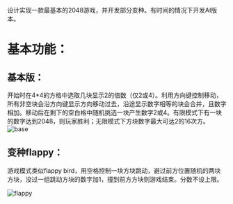 设计实现一款最基本的2048游戏，并开发部分变种。有时间的情况下开发AI版本。

基本功能：
======
基本版：
-------
开始时在4*4的方格中选取几块显示2的倍数（仅2或4）。利用方向键控制移动，所有非空块会沿方向键显示方向移动过去，沿途显示数字相等的块会合并，且数字相加。移动后在剩下的空白格中随机挑选一块产生数字2或4。有限模式下有一块的数字达到2048，则玩家胜利；无限模式下方块数字最大可达2的16次方。
![base](https://github.com/blackwings0325/2048/blob/master/picture/base.png)

变种flappy：
-------
游戏模式类似flappy bird，用空格控制一块方块跳动，避过前方位置随机的两块方块，没过一组跳动方块的数字加1，撞到前方方块则游戏结束。分数不设上限。

![flappy](https://github.com/blackwings0325/2048/blob/master/picture/flappy.png)
